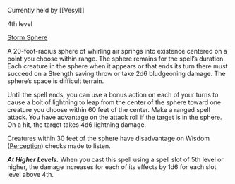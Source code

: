 Currently held by [[Vesyl]]

 4th level

[Storm Sphere](https://www.dndbeyond.com/spells/storm-sphere)

A 20-foot-radius sphere of whirling air springs into existence centered on a point you choose within range. The sphere remains for the spell’s duration. Each creature in the sphere when it appears or that ends its turn there must succeed on a Strength saving throw or take 2d6 bludgeoning damage. The sphere’s space is difficult terrain.

Until the spell ends, you can use a bonus action on each of your turns to cause a bolt of lightning to leap from the center of the sphere toward one creature you choose within 60 feet of the center. Make a ranged spell attack. You have advantage on the attack roll if the target is in the sphere. On a hit, the target takes 4d6 lightning damage.

Creatures within 30 feet of the sphere have disadvantage on Wisdom ([Perception](https://www.dndbeyond.com/compendium/rules/basic-rules/using-ability-scores#Perception)) checks made to listen.

_**At Higher Levels.**_ When you cast this spell using a spell slot of 5th level or higher, the damage increases for each of its effects by 1d6 for each slot level above 4th.